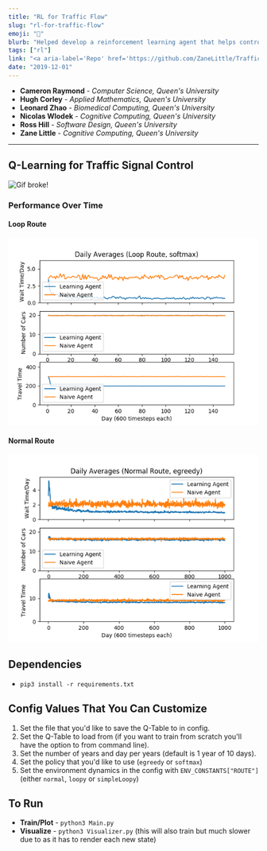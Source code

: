 ```yaml
---
title: "RL for Traffic Flow"
slug: "rl-for-traffic-flow"
emoji: "🚙"
blurb: "Helped develop a reinforcement learning agent that helps control the flow of traffic. Through a simple RL algorithm, we were able to reduce carbon emissions by a third, and cut time waiting at red lights in half."
tags: ["rl"]
link: "<a aria-label='Repo' href='https://github.com/ZaneLittle/Traffic-Light-Simulation#q-learning-for-traffic-signal-control'>Repo</a>"
date: "2019-12-01"
---
```


* **Cameron Raymond** - *Computer Science, Queen's University*
* **Hugh Corley** - *Applied Mathematics, Queen's University*
* **Leonard Zhao** - *Biomedical Computing, Queen's University*
* **Nicolas Wlodek** - *Cognitive Computing, Queen's University*
* **Ross Hill** - *Software Design, Queen's University*
* **Zane Little** - *Cognitive Computing, Queen's University*

** **

## Q-Learning for Traffic Signal Control

![Gif broke!](https://media.giphy.com/media/ZDF8gHKyt5nQzwtwSU/giphy.gif)

### Performance Over Time

#### Loop Route

![Loop Softmax Over Time](https://raw.githubusercontent.com/ZaneLittle/Traffic-Light-Simulation/master/images/DailyAverage-LoopRoute-Softmax.png)

#### Normal Route

![Normal Route Over Time](https://raw.githubusercontent.com/ZaneLittle/Traffic-Light-Simulation/master/images/DailyAvg_NormalRoute_%20EGreedy.png)

## Dependencies

* `pip3 install -r requirements.txt`

## Config Values That You Can Customize

1) Set the file that you'd like to save the Q-Table to in config.
2) Set the Q-Table to load from (if you want to train from scratch you'll have the option to from command line).
3) Set the number of years and day per years (default is 1 year of 10 days).
4) Set the policy that you'd like to use (`egreedy` or `softmax`)
5) Set the environment dynamics in the config with `ENV_CONSTANTS["ROUTE"]` (either `normal`, `loopy` or `simpleLoopy`)

## To Run

* **Train/Plot** -  `python3 Main.py`
* **Visualize** - `python3 Visualizer.py` (this will also train but much slower due to as it has to render each new state)
